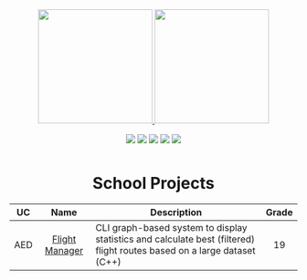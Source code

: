 <div  align="center">
  <a href="https://github.com/tfcc13">
    <img height="200em" src="https://github-readme-stats.vercel.app/api?username=tfcc13&theme=github_dark&hide_border=true&border_color=EBDBB2&show_icons=true&border_radius=8&card_width=490&include_all_commits=true&count_private=true" />
  </a>
  
  <a href="https://github.com/tfcc13">
    <img height="200em" src="https://github-readme-stats.vercel.app/api/top-langs/?username=tfcc13&theme=github_dark&show_icons=true&hide_border=true&size_weight=0.35&count_weight=0.45&langs_count=10&layout=compact&border_color=EBDBB2&card_width=320&border_radius=8&exclude_repo=github-readme-stats&hide=cmake,makefile,starlark,tex,batchfile" />
  </a>
</div>


<p align = "center">
<img align="center" src="https://img.shields.io/badge/Ubuntu-E95420?style=flat&logo=ubuntu&logoColor=white&style=plastic">
<img align="center" src="https://img.shields.io/badge/Windows-0078D6?style=flat&logo=windows&logoColor=white&style=plastic">
<img align="center" src="https://img.shields.io/badge/Git-informational?style=flat&logo=Git&logoColor=white&color=4293F2&style=plastic">
<img align="center" src="https://img.shields.io/badge/Visual%20Studio%20Code-007ACC?logo=visualstudiocode&logoColor=fff&style=plastic">
<img align="center" src="https://img.shields.io/badge/Discord-5865F2?style=flat&logo=discord&logoColor=white&style=plastic">
</p>
<p align="center"><img align="center" src="https://komarev.com/ghpvc/?username=tfcc13&style=flat-square&color=blue" alt=""/></p>

<h1 align="center">School Projects</h1>

UC   |                                         Name                                         | Description | Grade |
| ---- | :----------------------------------------------------------------------------------: | ---------------------------------------------------------------------------------------------------------------------------------------------------- | :---------: |
| AED |  [Flight Manager](https://github.com/tfcc13/AED_PROJECT_II_G81)         | CLI graph-based system to display statistics and calculate best (filtered) flight routes based on a large dataset (C++)                              |    19     |

